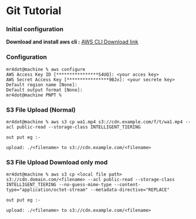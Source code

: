 # Git Tutorial

### Initial configuration

**Download and install aws cli :**  [AWS CLI Download link](https://awscli.amazonaws.com/AWSCLIV2.pkg)

### Configuration 
```shell
mr4dot@machine % aws configure
AWS Access Key ID [****************S4UQ]: <your acces key>
AWS Secret Access Key [****************9BJx]: <your secrete key>
Default region name [None]: 
Default output format [None]: 
mr4dot@machine PNPT % 
```

### S3 File Upload (Normal)
```shell
mr4dot@machine % aws s3 cp wa1.mp4 s3://cdn.example.com/f/t/wa1.mp4 --acl public-read --storage-class INTELLIGENT_TIERING

out put eg :-

upload: ./<filename> to s3://cdn.example.com/<filename>
```

### S3 File Upload Download only mod
```shell
mr4dot@machine % aws s3 cp <local file path> s3://cdn.domain.com/<filename> --acl public-read --storage-class INTELLIGENT_TIERING --no-guess-mime-type --content-type="application/octet-stream" --metadata-directive="REPLACE"

out put eg :-

upload: ./<filename> to s3://cdn.example.com/<filename>

```


